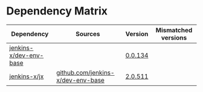 # Dependency Matrix

Dependency | Sources | Version | Mismatched versions
---------- | ------- | ------- | -------------------
[jenkins-x/dev-env-base](https://github.com/jenkins-x/dev-env-base) |  | [0.0.134](https://github.com/jenkins-x/dev-env-base/releases/tag/v0.0.134) | 
[jenkins-x/jx](https://github.com/jenkins-x/jx) | [github.com/jenkins-x/dev-env-base](https://github.com/jenkins-x/dev-env-base) | [2.0.511](https://github.com/jenkins-x/jx/releases/tag/v2.0.511) | 
